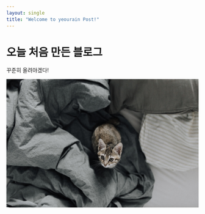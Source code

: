 ```yaml
---
layout: single
title: "Welcome to yeourain Post!"
---
```


# 오늘 처음 만든 블로그

꾸준히 올려야겠다!

![kitten-bed-cat-look](../images/2023-02-22-first/kitten-bed-cat-look.jpg)
